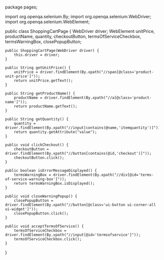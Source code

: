 package pages;

import org.openqa.selenium.By;
import org.openqa.selenium.WebDriver;
import org.openqa.selenium.WebElement;

public class ShoppingCartPage {
    WebDriver driver;
    WebElement unitPrice, productName, quantity, checkoutButton, termsOfServiceCheckbox, termsWarningBox, closePopupButton;

    public ShoppingCartPage(WebDriver driver) {
        this.driver = driver;
    }

    public String getUnitPrice() {
        unitPrice = driver.findElement(By.xpath("//span[@class='product-unit-price']"));
        return unitPrice.getText();
    }

    public String getProductName() {
        productName = driver.findElement(By.xpath("//a[@class='product-name']"));
        return productName.getText();
    }

    public String getQuantity() {
        quantity = driver.findElement(By.xpath("//input[contains(@name,'itemquantity')]"));
        return quantity.getAttribute("value");
    }

    public void clickCheckout() {
        checkoutButton = driver.findElement(By.xpath("//button[contains(@id,'checkout')]"));
        checkoutButton.click();
    }

    public boolean isErrorMessageDisplayed() {
        termsWarningBox = driver.findElement(By.xpath("//div[@id='terms-of-service-warning-box']"));
        return termsWarningBox.isDisplayed();
    }

    public void closeWarningPopup() {
        closePopupButton = driver.findElement(By.xpath("//button[@class='ui-button ui-corner-all ui-widget']"));
        closePopupButton.click();
    }

    public void acceptTermsOfService() {
        termsOfServiceCheckbox = driver.findElement(By.xpath("//input[@id='termsofservice']"));
        termsOfServiceCheckbox.click();
    }
}
